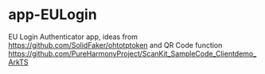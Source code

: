 # app-EULogin
EU Login Authenticator app, ideas from https://github.com/SolidFaker/ohtotptoken and QR Code function https://github.com/PureHarmonyProject/ScanKit_SampleCode_Clientdemo_ArkTS
